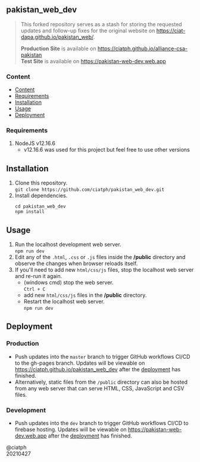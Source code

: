 ## pakistan_web_dev

> This forked repository serves as a stash for storing the requested updates and follow-up fixes for the original website on https://ciat-dapa.github.io/pakistan_web/.
>
> **Production Site** is available on https://ciatph.github.io/alliance-csa-pakistan  
> **Test Site** is available on https://pakistan-web-dev.web.app

### Content

- [Content](#content)
- [Requirements](#requirements)
- [Installation](#installation)
- [Usage](#usage)
- [Deployment](#deployment)


### Requirements

1. NodeJS v12.16.6
   - v12.16.6 was used for this project but feel free to use other versions

## Installation

1. Clone this repository.  
`git clone https://github.com/ciatph/pakistan_web_dev.git`
2. Install dependencies.  
   ```
   cd pakistan_web_dev
   npm install
   ```

## Usage

1. Run the localhost development web server.  
`npm run dev`
1. Edit any of the `.html`, `.css` or `.js` files inside the **/public** directory and observe the changes when browser reloads itself.
2. If you'll need to add new `html/css/js` files, stop the localhost web server and re-run it again.  
   - (windows cmd) stop the web server.  
`Ctrl + C` 
   - add new `html/css/js` files in the **/public** directory.
   - Restart the localhost web server.  
`npm run dev`


## Deployment

### Production
- Push updates into the `master` branch to trigger GitHub workflows CI/CD to the gh-pages branch. Updates will be viewable on https://ciatph.github.io/pakistan_web_dev after the [deployment](https://github.com/ciatph/pakistan_web_dev/actions) has finished.
- Alternatively, static files from the `/public` directory can also be hosted from any web server that can serve HTML, CSS, JavaScript and CSV files.

### Development
- Push updates into the `dev` branch to trigger GitHub workflows CI/CD to firebase hosting. Updates will be viewable on https://pakistan-web-dev.web.app after the [deployment](https://github.com/ciatph/pakistan_web_dev/actions) has finished.

@ciatph  
20210427